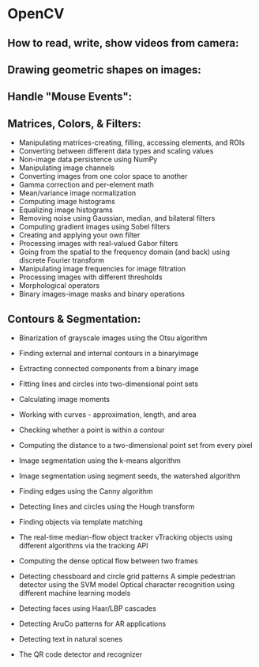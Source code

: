 # OpenCV

## How to read, write, show videos from camera:

## Drawing geometric shapes on images:

## Handle "Mouse Events":
## Matrices, Colors, & Filters:
* Manipulating matrices-creating, filling, accessing elements, and ROIs
* Converting between different data types and scaling values
* Non-image data persistence using NumPy
* Manipulating image channels
* Converting images from one color space to another
* Gamma correction and per-element math
* Mean/variance image normalization
* Computing image histograms
* Equalizing image histograms
* Removing noise using Gaussian, median, and bilateral filters
* Computing gradient images using Sobel filters
* Creating and applying your own filter
* Processing images with real-valued Gabor filters
* Going from the spatial to the frequency domain (and back) using discrete Fourier transform
* Manipulating image frequencies for image filtration
* Processing images with different thresholds 
* Morphological operators
* Binary images-image masks and binary operations

## Contours & Segmentation:
* Binarization of grayscale images using the Otsu algorithm
* Finding external and internal contours in a binaryimage
* Extracting connected components from a binary image
* Fitting lines and circles into two-dimensional point sets
* Calculating image moments
* Working with curves - approximation, length, and area
* Checking whether a point is within a contour
* Computing the distance to a two-dimensional point set from every pixel
* Image segmentation using the k-means algorithm
* Image segmentation using segment seeds, the watershed algorithm

* Finding edges using the Canny algorithm
* Detecting lines and circles using the Hough transform
* Finding objects via template matching
* The real-time median-flow object tracker
vTracking objects using different algorithms via the
tracking API
* Computing the dense optical flow between two frames
* Detecting chessboard and circle grid patterns
A simple pedestrian detector using the SVM model
Optical character recognition using different machine
learning models
* Detecting faces using Haar/LBP cascades
* Detecting AruCo patterns for AR applications
* Detecting text in natural scenes
* The QR code detector and recognizer
